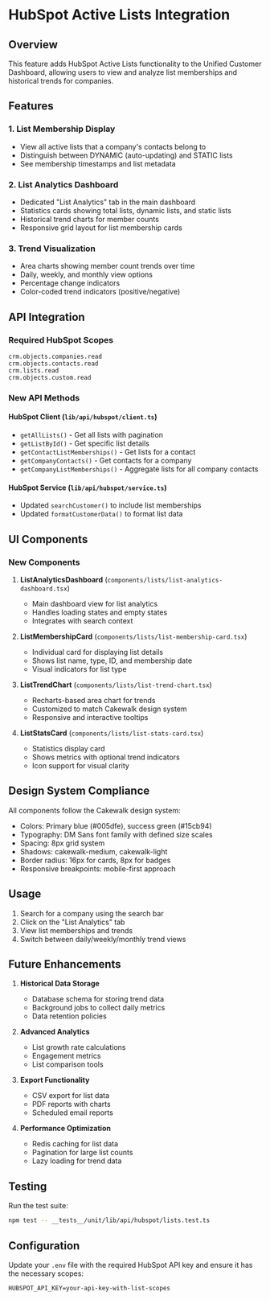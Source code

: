 # HubSpot Active Lists Integration

## Overview

This feature adds HubSpot Active Lists functionality to the Unified Customer Dashboard, allowing users to view and analyze list memberships and historical trends for companies.

## Features

### 1. List Membership Display
- View all active lists that a company's contacts belong to
- Distinguish between DYNAMIC (auto-updating) and STATIC lists
- See membership timestamps and list metadata

### 2. List Analytics Dashboard
- Dedicated "List Analytics" tab in the main dashboard
- Statistics cards showing total lists, dynamic lists, and static lists
- Historical trend charts for member counts
- Responsive grid layout for list membership cards

### 3. Trend Visualization
- Area charts showing member count trends over time
- Daily, weekly, and monthly view options
- Percentage change indicators
- Color-coded trend indicators (positive/negative)

## API Integration

### Required HubSpot Scopes
```
crm.objects.companies.read
crm.objects.contacts.read
crm.lists.read
crm.objects.custom.read
```

### New API Methods

#### HubSpot Client (`lib/api/hubspot/client.ts`)
- `getAllLists()` - Get all lists with pagination
- `getListById()` - Get specific list details
- `getContactListMemberships()` - Get lists for a contact
- `getCompanyContacts()` - Get contacts for a company
- `getCompanyListMemberships()` - Aggregate lists for all company contacts

#### HubSpot Service (`lib/api/hubspot/service.ts`)
- Updated `searchCustomer()` to include list memberships
- Updated `formatCustomerData()` to format list data

## UI Components

### New Components
1. **ListAnalyticsDashboard** (`components/lists/list-analytics-dashboard.tsx`)
   - Main dashboard view for list analytics
   - Handles loading states and empty states
   - Integrates with search context

2. **ListMembershipCard** (`components/lists/list-membership-card.tsx`)
   - Individual card for displaying list details
   - Shows list name, type, ID, and membership date
   - Visual indicators for list type

3. **ListTrendChart** (`components/lists/list-trend-chart.tsx`)
   - Recharts-based area chart for trends
   - Customized to match Cakewalk design system
   - Responsive and interactive tooltips

4. **ListStatsCard** (`components/lists/list-stats-card.tsx`)
   - Statistics display card
   - Shows metrics with optional trend indicators
   - Icon support for visual clarity

## Design System Compliance

All components follow the Cakewalk design system:
- Colors: Primary blue (#005dfe), success green (#15cb94)
- Typography: DM Sans font family with defined size scales
- Spacing: 8px grid system
- Shadows: cakewalk-medium, cakewalk-light
- Border radius: 16px for cards, 8px for badges
- Responsive breakpoints: mobile-first approach

## Usage

1. Search for a company using the search bar
2. Click on the "List Analytics" tab
3. View list memberships and trends
4. Switch between daily/weekly/monthly trend views

## Future Enhancements

1. **Historical Data Storage**
   - Database schema for storing trend data
   - Background jobs to collect daily metrics
   - Data retention policies

2. **Advanced Analytics**
   - List growth rate calculations
   - Engagement metrics
   - List comparison tools

3. **Export Functionality**
   - CSV export for list data
   - PDF reports with charts
   - Scheduled email reports

4. **Performance Optimization**
   - Redis caching for list data
   - Pagination for large list counts
   - Lazy loading for trend data

## Testing

Run the test suite:
```bash
npm test -- __tests__/unit/lib/api/hubspot/lists.test.ts
```

## Configuration

Update your `.env` file with the required HubSpot API key and ensure it has the necessary scopes:
```
HUBSPOT_API_KEY=your-api-key-with-list-scopes
```